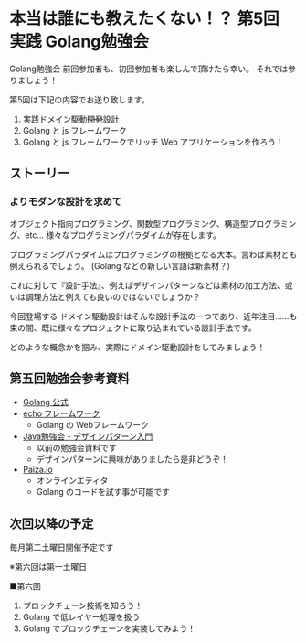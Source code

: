 # 本当は誰にも教えたくない！？ 第5回 実践 Golang勉強会
Golang勉強会
前回参加者も、初回参加者も楽しんで頂けたら幸い。
それでは参りましょう！

第5回は下記の内容でお送り致します。
1. 実践ドメイン駆動~~開発~~設計
1. Golang と js フレームワーク
1. Golang と js フレームワークでリッチ Web アプリケーションを作ろう！

## ストーリー
### よりモダンな設計を求めて
オブジェクト指向プログラミング、関数型プログラミング、構造型プログラミング、etc...
様々なプログラミングパラダイムが存在します。

プログラミングパラダイムはプログラミングの根拠となる大本。言わば素材とも例えられるでしょう。
(Golang などの新しい言語は新素材？)

これに対して『設計手法』、例えばデザインパターンなどは素材の加工方法、或いは調理方法と例えても良いのではないでしょうか？

今回登場する ドメイン駆動設計はそんな設計手法の一つであり、近年注目……も束の間、既に様々なプロジェクトに取り込まれている設計手法です。

どのような概念かを掴み、実際にドメイン駆動設計をしてみましょう！



## 第五回勉強会参考資料
- [Golang 公式](https://golang.org)
- [echo フレームワーク](https://echo.labstack.com)
    - Golang の Webフレームワーク
- [Java勉強会 - デザインパターン入門](https://github.com/akeyace/IntoroductoinToDesignPatterns)
    - 以前の勉強会資料です
    - デザインパターンに興味がありましたら是非どうぞ！
- [Paiza.io](https://paiza.io/)
    - オンラインエディタ
    - Golang のコードを試す事が可能です

## 次回以降の予定
毎月第二土曜日開催予定です

※第六回は第一土曜日

■第六回
1. ブロックチェーン技術を知ろう！
2. Golang で低レイヤー処理を扱う
3. Golang でブロックチェーンを実装してみよう！

